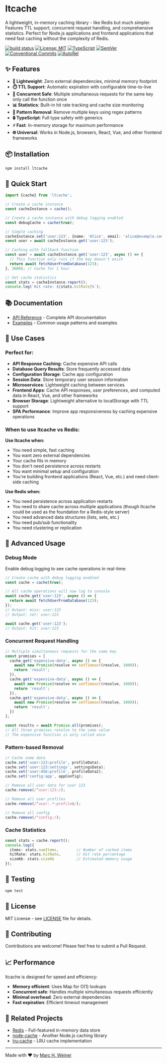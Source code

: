 # ltcache

A lightweight, in-memory caching library - like Redis but much simpler. Features TTL support, concurrent request handling, and comprehensive statistics. Perfect for Node.js applications and frontend applications that need fast caching without the complexity of Redis.

[![build status](https://github.com/mhweiner/ltcache/actions/workflows/release.yml/badge.svg)](https://github.com/mhweiner/ltcache/actions)
[![License: MIT](https://img.shields.io/badge/License-MIT-yellow.svg)](https://opensource.org/licenses/MIT)
[![TypeScript](https://img.shields.io/badge/TypeScript-007ACC?logo=typescript&logoColor=white)](https://www.typescriptlang.org/)
[![SemVer](https://img.shields.io/badge/SemVer-2.0.0-blue)]()
[![Conventional Commits](https://img.shields.io/badge/Conventional%20Commits-1.0.0-yellow.svg)](https://conventionalcommits.org)
[![AutoRel](https://img.shields.io/badge/%F0%9F%9A%80%20AutoRel-2D4DDE)](https://github.com/mhweiner/autorel)

## ✨ Features

- **🚀 Lightweight**: Zero external dependencies, minimal memory footprint
- **⏱️ TTL Support**: Automatic expiration with configurable time-to-live
- **🔄 Concurrent Safe**: Multiple simultaneous requests for the same key only call the function once
- **📊 Statistics**: Built-in hit rate tracking and cache size monitoring
- **🎯 Pattern Removal**: Remove multiple keys using regex patterns
- **🔒 TypeScript**: Full type safety with generics
- **⚡ Fast**: In-memory storage for maximum performance
- **🌐 Universal**: Works in Node.js, browsers, React, Vue, and other frontend frameworks

## 📦 Installation

```bash
npm install ltcache
```

## 🚀 Quick Start

```ts
import {cache} from 'ltcache';

// Create a cache instance
const cacheInstance = cache();

// Create a cache instance with debug logging enabled
const debugCache = cache(true);

// Simple caching
cacheInstance.set('user:123', {name: 'Alice', email: 'alice@example.com'}, 3600); // 1 hour TTL
const user = await cacheInstance.get('user:123');

// Caching with fallback function
const user = await cacheInstance.get('user:123', async () => {
  // This function only runs if the key doesn't exist
  return await fetchUserFromDatabase(123);
}, 3600); // Cache for 1 hour

// Get cache statistics
const stats = cacheInstance.report();
console.log(`Hit rate: ${stats.hitRate}%`);
```

## 📚 Documentation

- [API Reference](./docs/api.md) - Complete API documentation
- [Examples](./docs/examples.md) - Common usage patterns and examples

## 🎯 Use Cases

### Perfect for:
- **API Response Caching**: Cache expensive API calls
- **Database Query Results**: Store frequently accessed data
- **Configuration Storage**: Cache app configuration
- **Session Data**: Store temporary user session information
- **Microservices**: Lightweight caching between services
- **Frontend Apps**: Cache API responses, user preferences, and computed data in React, Vue, and other frameworks
- **Browser Storage**: Lightweight alternative to localStorage with TTL support
- **SPA Performance**: Improve app responsiveness by caching expensive operations

### When to use ltcache vs Redis:

**Use ltcache when:**
- You need simple, fast caching
- You want zero external dependencies
- Your cache fits in memory
- You don't need persistence across restarts
- You want minimal setup and configuration
- You're building frontend applications (React, Vue, etc.) and need client-side caching

**Use Redis when:**
- You need persistence across application restarts
- You need to share cache across multiple applications (though ltcache could be used as the foundation for a Redis-style server)
- You need advanced data structures (lists, sets, etc.)
- You need pub/sub functionality
- You need clustering or replication

## 🔧 Advanced Usage

### Debug Mode

Enable debug logging to see cache operations in real-time:

```ts
// Create cache with debug logging enabled
const cache = cache(true);

// All cache operations will now log to console
await cache.get('user:123', async () => {
  return await fetchUserFromDatabase(123);
});
// Output: miss: user:123
// Output: set: user:123

await cache.get('user:123');
// Output: hit: user:123
```

### Concurrent Request Handling

```ts
// Multiple simultaneous requests for the same key
const promises = [
  cache.get('expensive-data', async () => {
    await new Promise(resolve => setTimeout(resolve, 1000));
    return 'result';
  }),
  cache.get('expensive-data', async () => {
    await new Promise(resolve => setTimeout(resolve, 1000));
    return 'result';
  }),
  cache.get('expensive-data', async () => {
    await new Promise(resolve => setTimeout(resolve, 1000));
    return 'result';
  })
];

const results = await Promise.all(promises);
// All three promises resolve to the same value
// The expensive function is only called once
```

### Pattern-based Removal

```ts
// Cache some data
cache.set('user:123:profile', profileData);
cache.set('user:123:settings', settingsData);
cache.set('user:456:profile', profileData2);
cache.set('config:app', appConfig);

// Remove all user data for user 123
cache.remove(/^user:123:/);

// Remove all user profiles
cache.remove(/^user:.*:profile$/);

// Remove all config
cache.remove(/^config:/);
```

### Cache Statistics

```ts
const stats = cache.report();
console.log({
  items: stats.numItems,        // Number of cached items
  hitRate: stats.hitRate,       // Hit rate percentage
  sizeKb: stats.sizeKb          // Estimated memory usage
});
```

## 🧪 Testing

```bash
npm test
```

## 📄 License

MIT License - see [LICENSE](LICENSE) file for details.

## 🤝 Contributing

Contributions are welcome! Please feel free to submit a Pull Request.

## 📈 Performance

ltcache is designed for speed and efficiency:

- **Memory efficient**: Uses Map for O(1) lookups
- **Concurrent safe**: Handles multiple simultaneous requests efficiently
- **Minimal overhead**: Zero external dependencies
- **Fast expiration**: Efficient timeout management

## 🔗 Related Projects

- [Redis](https://redis.io/) - Full-featured in-memory data store
- [node-cache](https://github.com/node-cache/node-cache) - Another Node.js caching library
- [lru-cache](https://github.com/isaacs/node-lru-cache) - LRU cache implementation

---

Made with ❤️ by [Marc H. Weiner](https://linkedin.com/in/mhweiner)